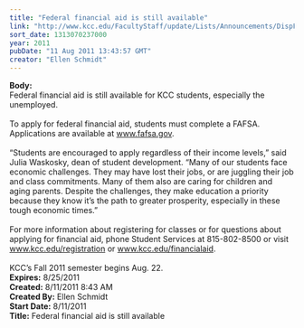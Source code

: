 ```yaml
---
title: "Federal financial aid is still available"
link: "http://www.kcc.edu/FacultyStaff/update/Lists/Announcements/DispForm.aspx?ID=401"
sort_date: 1313070237000
year: 2011
pubDate: "11 Aug 2011 13:43:57 GMT"
creator: "Ellen Schmidt"
---
```


<div><b>Body:</b> <div class=ExternalClass04A05CFD65C0404ABCC9D5F9C9F45F6B>
<div>Federal financial aid is still available for KCC students, especially the unemployed.</div>
<div><br>To apply for federal financial aid, students must complete a FAFSA. Applications are available at <a href="http://www.fafsa.gov/">www.fafsa.gov</a>. </div>
<div> </div>
<div>“Students are encouraged to apply regardless of their income levels,” said Julia Waskosky, dean of student development. “Many of our students face economic challenges. They may have lost their jobs, or are juggling their job and class commitments. Many of them also are caring for children and aging parents. Despite the challenges, they make education a priority because they know it’s the path to greater prosperity, especially in these tough economic times.”</div>
<div> </div>
<div>For more information about registering for classes or for questions about applying for financial aid, phone Student Services at 815-802-8500 or visit <a href="/registration">www.kcc.edu/registration</a> or <a href="/financialaid">www.kcc.edu/financialaid</a>. <br> <br>KCC’s Fall 2011 semester begins Aug. 22.<br></div></div></div>
<div><b>Expires:</b> 8/25/2011</div>
<div><b>Created:</b> 8/11/2011 8:43 AM</div>
<div><b>Created By:</b> Ellen Schmidt</div>
<div><b>Start Date:</b> 8/11/2011</div>
<div><b>Title:</b> Federal financial aid is still available</div>
